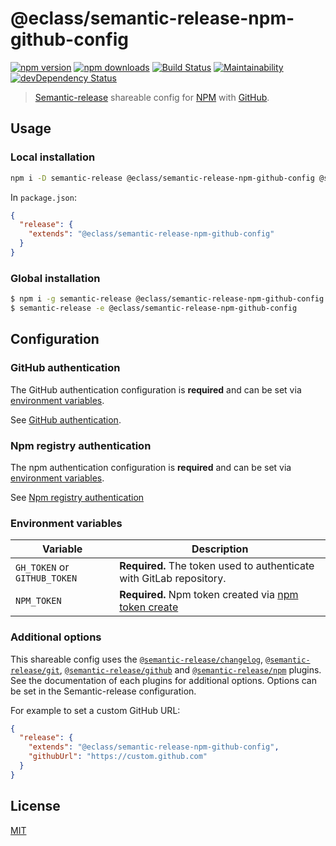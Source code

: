 # @eclass/semantic-release-npm-github-config

[![npm version](https://img.shields.io/npm/v/@eclass/semantic-release-npm-github-config.svg)](https://www.npmjs.com/package/@eclass/semantic-release-npm-github-config)
[![npm downloads](https://img.shields.io/npm/dm/@eclass/semantic-release-npm-github-config.svg)](https://www.npmjs.com/package/@eclass/semantic-release-npm-github-config)
[![Build Status](https://travis-ci.org/eclass/semantic-release-npm-github-config.svg?branch=master)](https://travis-ci.org/eclass/semantic-release-npm-github-config)
[![Maintainability](https://api.codeclimate.com/v1/badges/ac3f78a532b19f7ee027/maintainability)](https://codeclimate.com/github/eclass/semantic-release-npm-github-config/maintainability)
[![devDependency Status](https://img.shields.io/david/dev/eclass/semantic-release-npm-github-config.svg)](https://david-dm.org/eclass/semantic-release-npm-github-config#info=devDependencies)

> [Semantic-release](https://github.com/semantic-release/semantic-release) shareable config for [NPM](https://www.npmjs.com/) with [GitHub](https://github.com/).

## Usage

### Local installation

```bash
npm i -D semantic-release @eclass/semantic-release-npm-github-config @semantic-release/{changelog,git}
```

In `package.json`:

```json
{
  "release": {
    "extends": "@eclass/semantic-release-npm-github-config"  
  }
}
```

### Global installation

```bash
$ npm i -g semantic-release @eclass/semantic-release-npm-github-config @semantic-release/{changelog,git}
$ semantic-release -e @eclass/semantic-release-npm-github-config
```

## Configuration

### GitHub authentication

The GitHub authentication configuration is **required** and can be set via [environment variables](#environment-variables).

See [GitHub authentication](https://github.com/semantic-release/gitlab#gitlab-authentication).

### Npm registry authentication

The npm authentication configuration is **required** and can be set via [environment variables](#environment-variables).

See [Npm registry authentication](https://github.com/semantic-release/npm#npm-registry-authentication)

### Environment variables

| Variable                     | Description                                                                                   |
|------------------------------|----------------------------------------------------------------------                         |
| `GH_TOKEN` or `GITHUB_TOKEN` | **Required.** The token used to authenticate with GitLab repository.                          |
| `NPM_TOKEN`                  | **Required.** Npm token created via [npm token create](https://docs.npmjs.com/getting-started/working_with_tokens#how-to-create-new-tokens) |

### Additional options

This shareable config uses the [`@semantic-release/changelog`](https://github.com/semantic-release/changelog), [`@semantic-release/git`](https://github.com/semantic-release/git), [`@semantic-release/github`](https://github.com/semantic-release/github) and [`@semantic-release/npm`](https://github.com/semantic-release/npm) plugins. See the documentation of each plugins for additional options.
Options can be set in the Semantic-release configuration.

For example to set a custom GitHub URL:

```json
{
  "release": {
    "extends": "@eclass/semantic-release-npm-github-config",
    "githubUrl": "https://custom.github.com"
  }
}
```

## License

[MIT](https://tldrlegal.com/license/mit-license)
